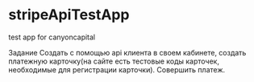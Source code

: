 # stripeApiTestApp
test app for canyoncapital


Задание
Создать с помощью api клиента в своем кабинете, создать  платежную карточку(на сайте есть тестовые коды карточек, необходимые для регистрации карточки). Совершить платеж.
